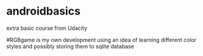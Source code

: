# androidbasics
extra basic course from Udacity

#RGBgame is my own development using an idea of learning different color styles and possibly storing them to sqlite database
